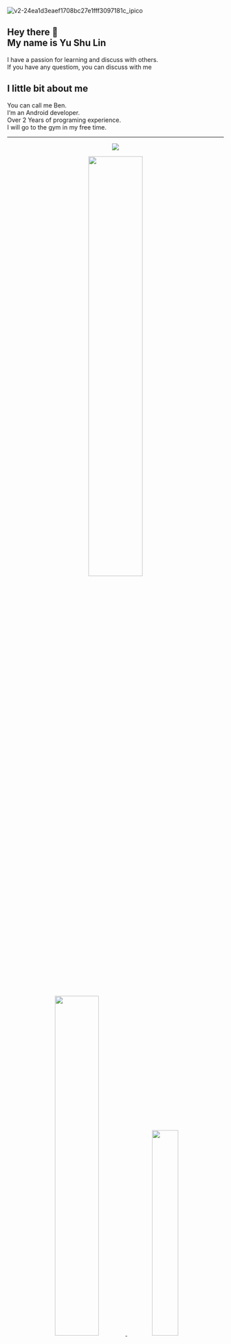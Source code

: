![v2-24ea1d3eaef1708bc27e1fff3097181c_ipico](https://user-images.githubusercontent.com/22675497/162147298-6941ac72-5264-408f-a35d-f10135ae75bc.png)

<h2 align="start">Hey there 👋 <br> My name is Yu Shu Lin</h2>
I have a passion for learning and discuss with others.<br>
If you have any questiom, you can discuss with me<br>

## I little bit about me
You can call me Ben.<br>
I‘m an Android developer.<br>
Over 2 Years of programing experience.<br>
I will go to the gym in my free time.<br>

---

<p align="center">
    <img src="https://komarev.com/ghpvc/?username=t109368015&label=Visitors&color=0e75b6&style=flat"/>
<!--     <img src="https://img.shields.io/github/followers/t109368015?label=Followers"> -->
</p>

<div align="center">
  <a href="https://www.github.com/t109368015" target="blank">
    <img width=50% src="http://github-readme-streak-stats.herokuapp.com?user=t109368015&theme=dark&hide_border=true&date_format=M%20j%5B%2C%20Y%5D&background=23272D&ring=DDA12C&fire=DD2727&currStreakNum=61FFBA&sideNums=51D49BEE&currStreakLabel=FFFFFF&dates=F8E0FF"><br> 
    <img width=45% src="https://github-readme-stats.vercel.app/api?username=t109368015&include_all_commits=true&count_private=true&title_color=FFFFFF&text_color=FFFFFF&hide_border=true&border_radius=15&icon_color=FFFFFF&bg_color=FFFFFF,243949,23272D">
    <img width=35% src="https://github-readme-stats.vercel.app/api/top-langs/?username=t109368015&layout=compact&include_all_commits=true&count_private=true&title_color=FFFFFF&text_color=FFFFFF&hide_border=true&border_radius=15&icon_color=FFFFFF&bg_color=FFFFFF,23272D,243949">
  </a>
</div>
NOTE: This does not indicate my skill level or language proficiency, it's merely a GitHub metric of which languages I have the most code of on GitHub.

---

## Get in touch
- Email：ben111497@gmail.com
- GitHub：t109368015
